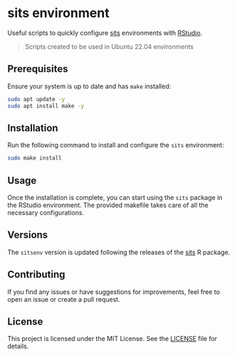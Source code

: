 
# sits environment

Useful scripts to quickly configure [sits](https://github.com/e-sensing/sits) environments with [RStudio](https://posit.co/download/rstudio-server/).

> Scripts created to be used in Ubuntu 22.04 environments

## Prerequisites

Ensure your system is up to date and has `make` installed:

```sh
sudo apt update -y
sudo apt install make -y
```

## Installation

Run the following command to install and configure the `sits` environment:

```sh
sudo make install
```

## Usage

Once the installation is complete, you can start using the `sits` package in the RStudio environment. The provided makefile takes care of all the necessary configurations.

## Versions

The `sitsenv` version is updated following the releases of the [sits](https://github.com/e-sensing/sits) R package.

## Contributing

If you find any issues or have suggestions for improvements, feel free to open an issue or create a pull request.

## License

This project is licensed under the MIT License. See the [LICENSE](LICENSE) file for details.
